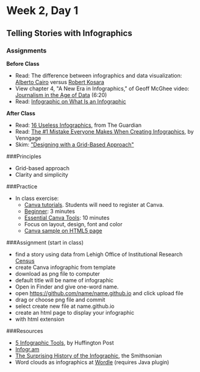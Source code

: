 # Week 2, Day 1 

## Telling Stories with Infographics

### Assignments

**Before Class**

- Read: The difference between infographics and data visualization: [Alberto Cairo](http://www.thefunctionalart.com/2014/03/infographics-to-reveal-visualizations.html) versus [Robert Kosara](https://eagereyes.org/blog/2010/the-difference-between-infographics-and-visualization)
- View chapter 4, "A New Era in Infographics," of Geoff McGhee video: [Journalism in the Age of Data](http://datajournalism.stanford.edu/) (6:20)
- Read: [Infographic on What Is an Infographic](https://www.customermagnetism.com/infographics/what-is-an-infographic/)

**After Class**

- Read: [16 Useless Infographics](http://www.theguardian.com/news/datablog/gallery/2013/aug/01/16-useless-infographics), from The Guardian
- Read: [The #1 Mistake Everyone Makes When Creating Infographics](https://venngage.com/blog/the-1-mistake-everyone-makes-when-creating-infographics/), by Venngage
- Skim: ["Designing with a Grid-Based Approach"](https://www.smashingmagazine.com/2007/04/designing-with-grid-based-approach/)


###Principles

- Grid-based approach
- Clarity and simplicity

###Practice

- In class exercise:
  - [Canva tutorials](https://designschool.canva.com/tutorials/). Students will need to register at Canva. 
  - [Beginner](https://www.canva.com/design/DABt7NIMOCI/XaP1zkyMrDH-rlB7LvuB3g/edit): 3 minutes
  - [Essential Canva Tools](https://www.canva.com/design/DABruYYnUZk/KmFa2-jSqTcKj5zUT-s9Cw/edit): 10 minutes
  - Focus on layout, design, font and color
  - [Canva sample on HTML5 page](http://jacklule.github.io/pages/canva.html)

###Assignment (start in class)
- find a story using data from Lehigh Office of Institutional Research [Census](http://www.lehigh.edu/~oir/census.html)
- create Canva infographic from template 
- download as png file to computer
- default title will be name of infographic
- Open in Finder and give one-word name.
- open https://github.com/name/name.github.io and click upload file
- drag or choose png file and commit
- select create new file at name.github.io
- create an html page to display your infographic
- with html extension

###Resources
- [5 Infographic Tools](http://www.huffingtonpost.com/randy-krum/5-great-online-tools-for-_b_5964874.html), by Huffington Post
- [Infogr.am](https://infogr.am)
- [The Surprising History of the Infographic](http://www.smithsonianmag.com/history/surprising-history-infographic-180959563/?no-ist), the Smithsonian
- Word clouds as infographics at [Wordle](http://www.wordle.net/create) (requires Java plugin)
